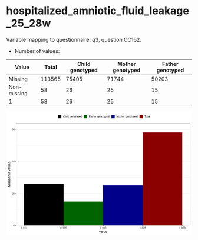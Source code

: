 # hospitalized_amniotic_fluid_leakage_25_28w
Variable mapping to questionnaire: q3, question CC162.
- Number of values:

| Value | Total | Child genotyped | Mother genotyped | Father genotyped |
| ----- | ----- | --------------- | ---------------- | ---------------- |
| Missing | 113565 | 75405 | 71744 | 50203 |
| Non-missing | 58 | 26 | 25 | 15 |
| 1 | 58 | 26 | 25 | 15 |



![](hospitalized_amniotic_fluid_leakage_25_28w_n.png)




